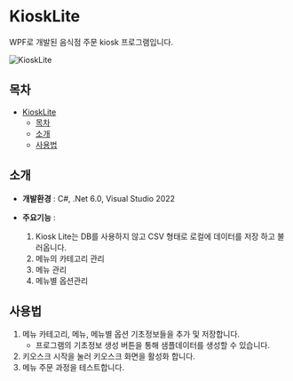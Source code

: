 # KioskLite
<!--![배지 또는 로고 이미지 (선택사항)](링크)-->
<!--프로젝트에 대한 간단한 설명을 여기에 작성합니다.-->
WPF로 개발된 음식점 주문 kiosk 프로그램입니다.

![KioskLite](https://file.notion.so/f/f/68c582fe-3f8d-458e-8ac9-83199eed61e0/0333b6a6-1fe3-4c73-8f08-672379f4adac/%ED%82%A4%EC%98%A4%EC%8A%A4%ED%81%AC.gif?table=block&id=4314e632-2350-4728-bc82-5f5d790e3024&spaceId=68c582fe-3f8d-458e-8ac9-83199eed61e0&expirationTimestamp=1731240000000&signature=8gEi9Qc4FCf3cPadP2RPH0gblfChpOMIceAgQmwqEE0)

## 목차
- [KioskLite](#kiosklite)
  - [목차](#목차)
  - [소개](#소개)
  - [사용법](#사용법)
<!--- [기여](#기여)
- [라이선스](#라이선스)
- [문의](#문의)
-->
## 소개
<!--프로젝트에 대한 자세한 설명을 여기에 작성합니다.  -->
- **개발환경** : C#, .Net 6.0, Visual Studio 2022

 
- **주요기능** : 
  1. Kiosk Lite는 DB를 사용하지 않고 CSV 형태로 로컬에 데이터를 저장 하고 불러옵니다.
  2. 메뉴의 카테고리 관리
  3. 메뉴 관리
  4. 메뉴별 옵션관리
   
## 사용법

1. 메뉴 카테고리, 메뉴, 메뉴별 옵션 기초정보들을 추가 및 저장합니다.
   * 프로그램의 기초정보 생성 버튼을 통해 샘플데이터를 생성할 수 있습니다.
2. 키오스크 시작을 눌러 키오스크 화면을 활성화 합니다.
3. 메뉴 주문 과정을 테스트합니다.
